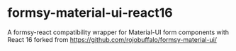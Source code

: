 # formsy-material-ui-react16
A formsy-react compatibility wrapper for Material-UI form components with React 16 forked from https://github.com/rojobuffalo/formsy-material-ui/
